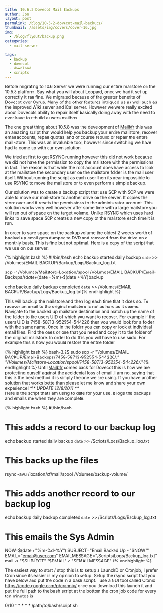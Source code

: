 ```yaml
---
title: 10.6.2 Dovecot Mail Backups
author: Jon
layout: post
permalink: /blog/10-6-2-dovecot-mail-backups/
thumbnail: /assets/img/covers/cover-16.jpg
img:
  - /blog/flyout/backup.png
categories:
  - mail-server
  
tags:
  - backup
  - dovecot
  - download
  - scripts
---
```

Before migrating to 10.6 Server we were running our entire mailstore on the 10.5.8 platform. Say what you will about Leopard, once we had it set up correctly it ran fine. We migrated because of the greater benefits of Dovecot over Cyrus. Many of the other features intriqued us as well such as the improved Wiki server and iCal server. However we were really excited about Dovecots ability to repair itself basically doing away with the need to ever have to rebuild a users mailbox.

The one great thing about 10.5.8 was the development of [Mailbfr][1] this was an amazing script that would help you backup your entire mailstore, recover email accounts, repair quotas, and of course rebuild or repair the entire mail-store. This was an invaluable tool, however since switching we have had to come up with our own solution.

We tried at first to get RSYNC running however this did not work because we did not have the permission to copy the mailstore with the permissions in tact. The reason is that while the root account does have access to look at the mailstore the secondary user on the mailstore folder is the mail user itself. Without running the script as each user then its near impossible to use RSYNC to move the mailstore or to even perform a simple backup.

Our solution was to create a backup script that use SCP with SCP we were able to move our mail-store to another drive on the server. It copies the store over and it resets the permissions to the administrator account. This solution works very well however after some time with a large mailstore you will run out of space on the target volume. Unlike RSYNC which uses hard links to save space SCP creates a new copy of the mailstore each time it is run.

In order to save space on the backup volume the oldest 2 weeks worth of backed up email gets dumped to DVD and removed from the drive on a monthly basis. This is fine but not optimal. Here is a copy of the script that we use on our server.

{% highlight bash %}
#!/bin/bash
echo backup started daily backup `date` >> /Volumes/EMAIL BACKUP/Backup/Logs/Backup_log.txt

scp -r /Volumes/Mailstore-Location/spool /Volumes/EMAIL BACKUP/Email-Backups/$(date +%d)-$(date +%m)-$(date +%Y)backup 

echo backup daily backup completed `date` >> /Volumes/EMAIL BACKUP/Backup/Logs/Backup_log.txt{% endhighlight %}

This will backup the mailstore and then log each time that it does so. To recover an email to the original mailstore is not as hard as it seems. Navigate to the backed up mailstore destination and match up the name of the folder to the users UID of which you want to recover. For example if the users UID is 7458-58713-952554-544226 then you would look for a folder with the same name. Once in the folder you can copy or look at individual email files. Find the ones or one that you need and copy it to the folder of the original mailstore. In order to do this you will have to use sudo. For example this is how you would restore the entire folder

{% highlight bash %}
bash-3.2$ sudo scp -r "Volumes/EMAIL BACKUP/Email-Backups/7458-58713-952554-544226/.*" "/Volumes/Mailstore-Location/spool/7458-58713-952554-544226/.*"{% endhighlight %}
Until [Mailbfr][1] comes back for Dovecot this is how we are protecting ourself against the accidental loss of email. I am not saying that this is the best method it is simply the one we are using. If you have another solution that works bette than please let me know and share your own experience!
\*\\*\* UPDATE 12/8/2011 \*\**  
Here is the script that I am using to date for your use. It logs the backups and emails me when they are complete.

{% highlight bash %}
#!/bin/bash
# This adds a record to our backup log
echo backup started daily backup `date` >> /Scripts/Logs/Backup_log.txt
# This backs up the files
rsync -avu /location/of/mail/spool /Volumes/backup-volume/
# This adds another record to our backup log
echo backup daily backup completed `date` >> /Scripts/Logs/Backup_log.txt
# This emails the Sys Admin
NOW=$(date +"%m-%d-%Y")
SUBJECT="Email Backed Up - "$NOW""
EMAIL="email@user.com"
EMAILMESSAGE="/Scripts/Logs/Backup_log.txt"
mail -s "$SUBJECT" "$EMAIL" < "$EMAILMESSAGE"
{% endhighlight %}

The easiest way to start / stop this is to setup a LaunchD or Cronjob, I prefer Cron since its easier in my opinion to setup. Setup the rsync script that you have below and put the code in a bash script. I use a GUI tool called Cronix https://code.google.com/p/cronnix/ once you download this launch it and put the full path to the bash script at the bottom the cron job code for every ten minutes is

0/10 \* \* \* \* * /path/to/bash/script.sh



 [1]: https://osx.topicdesk.com/content/view/41/41/